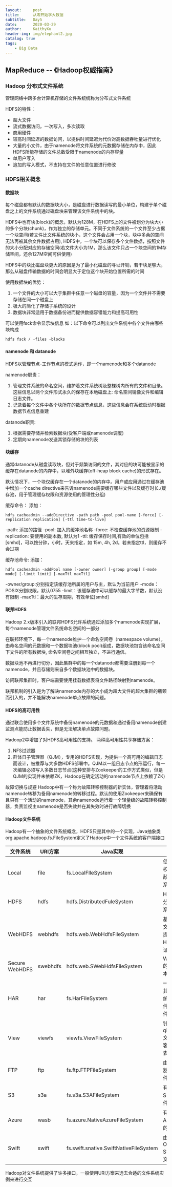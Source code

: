 ```yaml
---
layout:     post
title:      从零开始学大数据
subtitle:   Day5
date:       2020-03-29
author:     KaithyXu
header-img: img/elephant2.jpg
catalog: true
tags:
    - Big Data
---
```


## MapReduce -- 《Hadoop权威指南》

### Hadoop 分布式文件系统

管理网络中跨多台计算机存储的文件系统统称为分布式文件系统

HDFS的特性：
* 超大文件
* 流式数据访问，一次写入，多次读取
* 商用硬件
* 较高时间延迟的数据访问，以提供时间延迟为代价对高数据吞吐量进行优化
* 大量的小文件，由于namenode将文件系统的元数据存储在内存中，因此HDFS所能存储的文件总数受限于namenode的内存容量
* 单用户写入
* 追加的写入模式，不支持在文件的任意位置进行修改

### HDFS相关概念

#### 数据块

每个磁盘都有默认的数据块大小，是磁盘进行数据读写的最小单位，构建于单个磁盘之上的文件系统通过磁盘块来管理该文件系统中的块。

HDFS中也有块(block)的概念，默认为128M，在HDFS上的文件被划分为块大小的多个分块(chunk)，作为独立的存储单元。不同于文件系统的一个文件至少占据一个块空间(若文件比文件系统的块小，这个文件会占用一个块，块中多余的空间无法再被其余文件数据占用), HDFS中，一个块可以保存多个文件数据，按照文件的大小分配对应的存储空间(若文件大小为1M，那么该文件只占一个块空间的1M存储空间，还余127M空间可供使用)

HDFS中的块比磁盘块更大的原因是为了最小化磁盘的寻址开销，若干块足够大，那么从磁盘传输数据的时间会明显大于定位这个块开始位置所需的时间

使用数据块的优势：
1. 一个文件的大小可以大于集群中任意一个磁盘的容量，因为一个文件并不需要存储在同一个磁盘上
2. 极大的简化了存储子系统的设计
3. 数据块非常适用于数据备份进而提供数据容错能力和提高可用性

可以使用fsck命令显示块信息
如：以下命令可以列出文件系统中各个文件由哪些块构成
```
hdfs fsck / -files -blocks
```

#### namenode 和 datanode

HDFS以管理节点-工作节点的模式运作，即一个namenode和多个datanode

namenode职责：
1. 管理文件系统的命名空间，维护着文件系统树及整棵树内所有的文件和目录。这些信息以两个文件形式永久的保存在本地磁盘上: 命名空间镜像文件和编辑日志文件。
2. 记录着每个文件中各个块所在的数据节点信息，这些信息会在系统启动时根据数据节点信息重建

datanode职责:
1. 根据需要存储并检索数据块(受客户端或namenode调度)
2. 定期向namenode发送其锁存储的块的列表

#### 块缓存

通常datanode从磁盘读取块，但对于频繁访问的文件，其对应的块可能被显示的缓存在datanode的内存中，以堆外块缓存(off-heap block cache)的形式存在。

默认情况下，一个块仅缓存在一个datanode的内存中。用户或应用通过在缓存池中增加一个cache directive来告诉namenode需要缓存哪些文件以及缓存时长.(缓存池，用于管理缓存权限和资源使用的管理性分组)

缓存命令：
添加：
```
hdfs cacheadmin --addDirective -path path -pool pool-name [-force] [-replication replication] [-ttl time-to-live]
```

-path: 添加的路径
-pool: 加入的缓冲池名称
-force: 不检查缓存池的资源限制
-replication: 要使用的副本数, 默认为1
-ttl: 缓存保存时间,有效的单位包括[smhd]，可以按分钟，小时，天来指定，如 15m, 4h, 2d。若未指定ttl，则缓存不会过期

缓存池命令:
添加：
```
hdfs cacheadmin -addPool name [-owner owner] [-group group] [-mode mode] [-limit limit] [-maxTtl maxTtl]

```

-owner/group:分别指定该缓存池所属的用户与主，默认为当前用户
-mode：POSIX分割权限，默认0755
-limit：该缓存池中可以缓存的最大字节数，默认没有限制
-maxTtl：最大的生存周期，有效单位[smhd]

#### 联邦HDFS

Hadoop 2.x版本引入的联邦HDFS允许系统通过添加多个namenode实现扩展，每个namenode管理文件系统命名空间的一部分

在联邦环境下，每一个namenode维护一个命名空间卷（namespace volume），由命名空间的元数据和一个数据块池(block pool)组成，数据块池包含该命名空间下文件的所有数据块, 命名空间卷之间相互独立，不进行通信。

数据块池不再进行切分，因此集群中的每一个datanode都需要注册到每一个namenode，并且存储则来自多个数据块池中的数据块。

访问联邦集群时，客户端需要使用挂载数据表将文件路径映射到namenode。

联邦机制的引入是为了解决namenode内存的大小成为超大文件的超大集群的瓶颈而引入的，并不能解决namenode单点故障的问题。

#### HDFS的高可用性

通过联合使用多个文件系统中备份namenode的元数据和通过备用namenode创建监测点能防止数据丢失，但是无法解决单点故障问题。

Hadoop2中增加了对HDFS高可用性的支持。
两种高可用性共享存储方案：
1. NFS过滤器
2. 群体日子管理器（QJM），专用的HDFS实现，为提供一个高可用的编辑日志而设计，被推荐与大多数HDFS部署中。QJM以一组日志节点的形运行，每一次编辑必须写入多数日志节点(这种安排与Zookeeper的工作方式类似，但是QJM的实现并未依赖ZK，Hadoop在确定活动的namenode节点上依赖了ZK)

故障切换与规避
Hadoop中有一个称为故障转移控制器的新实体，管理着将活动namenode转移为备用namenode的转移过程。默认的使用Zookeeper来确保有且只有一个活动的namenode，其余namenode运行着一个轻量级的故障转移控制器，负责监视主namenode是否失效并在其失效时进行故障切换

#### Hadoop文件系统

Hadoop有一个抽象的文件系统概念，HDFS只是其中的一个实现，Java抽象类org.apache.hadoop.fs.FileSystem定义了Hadoop中一个文件系统的客户端接口


| 文件系统 | URI方案 | Java实现 | 描述 |
| --- | --- | --- | --- |
| Local | file | fs.LocalFIleSystem | 使用客户端校验和的能敌磁盘文件系统 |
| HDFS | hdfs | hdfs.DistributedFuleSystem | Hadoop的分布式文件系统 |
| WebHDFS | webhdfs | hdfs.web.WebHdfsFileSystem | 基于Http的文件系统，提供对HDFS的认证读写访问 |
| Secure WebHDFS | swebhdfs | hdfs.web.SWebHdfsFileSystem | WebHDFS的HTTPS版本 |
| HAR | har | fs.HarFileSystem | 一个构建在其他文件系统上用于文件存档的文件系统 |
| View | viewfs | viewfs.ViewFileSystem | 针对qitaHadoop文件系统的客户端挂载表 |
| FTP | ftp | fs.ftp.FTPFileSystem | 由FTP服务器支持的文件系统 |
| S3 | s3a | fs.s3a.S3AFileSystem | 有Amazon S3支持的文件系统 |
| Azure | wasb | fs.azure.NativeAzureFileSystem | 有Microsoft Azure支持的文件系统 |
| Swift | swift | fs.swift.snative.SwiftNativeFileSystem | 由OpenStack Swift支持的文件系统 |

Hadoop对文件系统提供了许多接口，一般使用URI方案来选去合适的文件系统实例来进行交互

